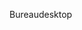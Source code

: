 <span data-ttu-id="4269b-101">Bureau</span><span class="sxs-lookup"><span data-stu-id="4269b-101">desktop</span></span>